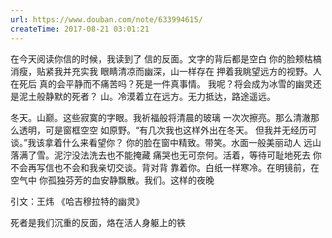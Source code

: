 ```yaml
---
url: https://www.douban.com/note/633994615/
createTime: 2017-08-21 03:01:21
---
```


在今天阅读你信的时候，我读到了
信的反面。文字的背后都是空白
你的脸颊枯槁消瘦，贴紧我并充实我
眼睛清凉而幽深，山一样存在
押着我眺望远方的视野。人在死后
真的会平静而不痛苦吗？死是一件真事情。
我呢？将会成为冰雪的幽灵还是泥土般静默的死者？
山。冷漠着立在远方。无力抵达，路途遥远。

冬天。山巅。这些寂寞的字眼。我祈福般将清晨的玻璃
一次次擦亮。那么清澈那么透明，可是窗框空空
如原野。“有几次我也这样外出在冬天。
但我并无经历可谈。”我该拿着什么来看望你？
你的脸在窗中精致。带笑。水面一般美丽动人
远山落满了雪。泥泞没法洗去也不能掩藏
痛哭也无可奈何。活着，等待可耻地死去
你不会再写信也不会和我亲切交谈。背对背
靠着你。白纸一样寒冷。在明镜前，在空气中
你孤独芬芳的血安静飘散。我们。这样的夜晚

 

引文：王炜 《哈吉穆拉特的幽灵》 

死者是我们沉重的反面，烙在活人身躯上的铁